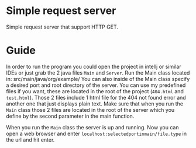 # Simple request server

Simple request server that support HTTP GET.

# Guide
In order to run the program you could open the project in intellj or similar IDEs or just grab the 2 java files `Main` and `Server`. 
Run the Main class located in: src/main/java/org/example/
You can also inside of the Main class specify a desired port and root directory of the server. You can use my predefined files if you want, these are located in the root of the project (`404.html` and `test.html`). Those 2 files include 1 html file for the 404 not found error and another one that just displays plain text. Make sure that when you run the `Main` class those 2 files are located in the root of the server which you define by the second parameter in the main function.

When you run the `Main` class the server is up and running. Now you can open a web browser and enter `localhost:selectedportinmain/file.type` in the url and hit enter.
